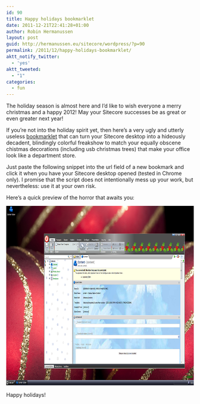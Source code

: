 ```yaml
---
id: 90
title: Happy holidays bookmarklet
date: 2011-12-21T22:41:28+01:00
author: Robin Hermanussen
layout: post
guid: http://hermanussen.eu/sitecore/wordpress/?p=90
permalink: /2011/12/happy-holidays-bookmarklet/
aktt_notify_twitter:
  - 'yes'
aktt_tweeted:
  - "1"
categories:
  - fun
---
```

The holiday season is almost here and I&#8217;d like to wish everyone a merry christmas and a happy 2012! May your Sitecore successes be as great or even greater next year!

If you&#8217;re not into the holiday spirit yet, then here&#8217;s a very ugly and utterly useless <a title="Bookmarklet explanation on Wikipedia" href="http://en.wikipedia.org/wiki/Bookmarklet" onclick="javascript:_gaq.push(['_trackEvent','outbound-article','http://en.wikipedia.org']);">bookmarklet</a> that can turn your Sitecore desktop into a hideously decadent, blindingly colorful freakshow to match your equally obscene chistmas decorations (including usb christmas trees) that make your office look like a department store.

Just paste the following snippet into the url field of a new bookmark and click it when you have your Sitecore desktop opened (tested in Chrome only). I promise that the script does not intentionally mess up your work, but nevertheless: use it at your own risk.



Here&#8217;s a quick preview of the horror that awaits you:

<img class="alignnone" title="Christmas bookmarklet screenshot" src="/sitecore/bookmarklets/christmas_bookmarklet.png" alt="" width="839" height="481" /> 

Happy holidays!